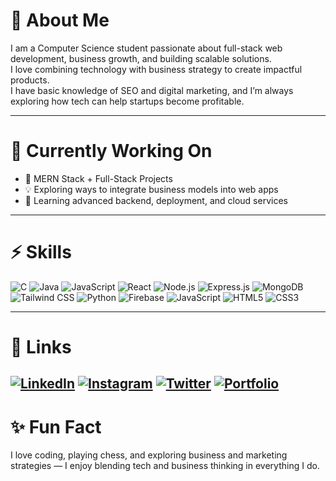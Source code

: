 # 👋 About Me

I am a Computer Science student passionate about full-stack web development, business growth, and building scalable solutions.  
I love combining technology with business strategy to create impactful products.  
I have basic knowledge of SEO and digital marketing, and I’m always exploring how tech can help startups become profitable.

---

# 💼 Currently Working On

- 🚀 MERN Stack + Full-Stack Projects
- 💡 Exploring ways to integrate business models into web apps
- 🌱 Learning advanced backend, deployment, and cloud services

---

# ⚡ Skills

![C](https://img.shields.io/badge/C-blue?style=for-the-badge&logo=c)
![Java](https://img.shields.io/badge/Java-red?style=for-the-badge&logo=java)
![JavaScript](https://img.shields.io/badge/JavaScript-yellow?style=for-the-badge&logo=javascript)
![React](https://img.shields.io/badge/React-blue?style=for-the-badge&logo=react)
![Node.js](https://img.shields.io/badge/Node.js-green?style=for-the-badge&logo=node.js)
![Express.js](https://img.shields.io/badge/Express.js-black?style=for-the-badge&logo=express)
![MongoDB](https://img.shields.io/badge/MongoDB-darkgreen?style=for-the-badge&logo=mongodb)
![Tailwind CSS](https://img.shields.io/badge/TailwindCSS-blue?style=for-the-badge&logo=tailwindcss)
![Python](https://img.shields.io/badge/Python-blue?style=for-the-badge&logo=python)
![Firebase](https://img.shields.io/badge/Firebase-FFCA28?style=for-the-badge&logo=firebase&logoColor=black)
![JavaScript](https://img.shields.io/badge/JavaScript-yellow?style=for-the-badge&logo=javascript)
![HTML5](https://img.shields.io/badge/HTML5-orange?style=for-the-badge&logo=html5)
![CSS3](https://img.shields.io/badge/CSS3-blue?style=for-the-badge&logo=css3)

---

# 🔗 Links

[![LinkedIn](https://img.shields.io/badge/LinkedIn-blue?style=for-the-badge&logo=linkedin)](https://www.linkedin.com/in/bibek-bhandari-053283226/)
[![Instagram](https://img.shields.io/badge/Instagram-E4405F?style=for-the-badge&logo=instagram&logoColor=white)](https://www.instagram.com/bibek.node)
[![Twitter](https://img.shields.io/badge/X-000000?style=for-the-badge&logo=twitter&logoColor=white)](https://twitter.com/Bibek_1111)
[![Portfolio](https://img.shields.io/badge/Portfolio-000000?style=for-the-badge&logo=vercel&logoColor=white)](https://bibekbhandari.site) 
---

# ✨ Fun Fact

I love coding, playing chess, and exploring business and marketing strategies — I enjoy blending tech and business thinking in everything I do.

